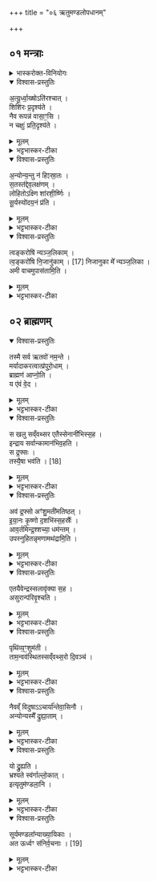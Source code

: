 +++
title = "०६ ऋतुमण्डलोपधानम्"

+++
## ०१ मन्त्राः
<details><summary>भास्करोक्त-विनियोगः</summary>

अथ ऋतुमण्डलानि त्रीण्युपदधाति - **अत्यूर्ध्वाक्ष इति ॥** 
आसामृचामियं संज्ञा । वक्ष्यति चानुवाकान्ते "इत्यृतुमण्डलानि" इति । सर्वाश्चानुष्टुभः । अत्रापि शिशिरधर्मा एवोच्यन्ते ।
</details>

<details open><summary>विश्वास-प्रस्तुतिः</summary>

अ॒त्यू॒र्ध्वा॒ख्षोऽति॑रश्चात् ।  
शिशि॑रः प्र॒दृश्य॑ते ।  
नैव रूपन्न॑ वासा॒ꣳ॒सि ।  
न चक्षुः॑ प्रति॒दृश्य॑ते ।  
</details>

<details><summary>मूलम्</summary>

अ॒त्यू॒र्ध्वा॒ख्षोऽति॑रश्चात् ।  
शिशि॑रः प्र॒दृश्य॑ते ।  
नैव रूपन्न॑ वासा॒ꣳ॒सि ।  
न चक्षुः॑ प्रति॒दृश्य॑ते ।  
</details>

<details><summary>भट्टभास्कर-टीका</summary>
अत्यूर्ध्वाक्षः शीतपीडया अत्यर्थमूर्ध्वे अक्षिणी यस्येति । षच् समासान्तः । अतिरश्चात् न कदाचिदपि तिरश्चीनमक्षि देहं वा कर्तुं शक्नोतीति । अतिरश्चीनेन देहेन अक्ष्णा वा उपलक्षितः शिशिरः प्रदृश्यते । तिर्यक्छब्दात्परस्याः तृतीयायाः छान्दसः तकारोपजनः । "सपां सुलुक्" इति वा आदादेशः । तत्कालभाविनां प्रजाधर्माणां शिशिरस्थानीयतयोपचारः । किञ्च - नैवास्मिन्काले रूपादीनि दृश्यन्ते शीतपीडया रूपादिशोभनवस्तु वा नाद्रियते लोक इत्यर्थः ॥१॥
</details>

<details open><summary>विश्वास-प्रस्तुतिः</summary>

अ॒न्योन्य॒न्तु न॑ हिꣵस्रा॒तः ।  
स॒तस्त॑द्देव॒लक्ष॑णम् ।  
लोहितोऽक्ष्णि शा॑रशी॒र्ष्णिः ।  
सू॒र्यस्यो॑दय॒नं प्र॑ति ।  
</details>
 
<details><summary>मूलम्</summary>

अ॒न्योन्य॒न्तु न॑ हिꣵस्रा॒तः ।  
स॒तस्त॑द्देव॒लक्ष॑णम् ।  
लोहितोऽक्ष्णि शा॑रशी॒र्ष्णिः ।  
सू॒र्यस्यो॑दय॒नं प्र॑ति ।  
</details>

<details><summary>भट्टभास्कर-टीका</summary>

अथ द्वितीया - **अन्योन्यमिति ॥** तुशब्दो विशेषणार्थः न शब्द उपमार्थः । न केवलं रूपाद्यनादर एव, अपि तु अन्योन्यमिव हिंस्रातः हिंस्तः काललोकौ परस्परं बाधकाविव भवतः । हिंसेर्लेटि "लेटोडाटौ" इत्यडागमः । छान्दसः रेफोपजनः; "बहुलं छन्दसि" इति वा रुट् । यद्वा - यौ नित्यविरुद्धौ पदार्थौ तावप्यस्मिन्काले अन्योन्यं न हिंस्तः । शीतजन्मना आलस्यातिशयेन तूष्णीम् आसाते । एवं सतः अस्य शिशिरस्य तत् रूपं देवलक्षणं देवस्य सूर्यस्य ऋतूनां प्रवर्तयितुः लक्षणं चिह्नं तत्प्रेरणाविशेषस्य फलमिदमित्यर्थः । यद्वा - सन्नाम्नो गणस्य शैशिरस्य । व्यत्ययो वा सतामिति । केचिदाहुः वकारतकारयोर्लोपोपजनौ - स्वतस्तदेव लक्षणं शिशिरस्य रूपान्तरोत्पादकत्वमित्यर्थः । यथोक्तं - "अधिसंवत्सरं विद्यात् । तदेव लक्षणे" इति । स्वरस्य तु अव्याप्तिबहुलत्वात् न विशेषाध्यवसानहेतुत्वमिति न तत्प्रमाणीक्रियते । पक्षद्वयेऽपि तदित्यस्य निहतत्वात् । किञ्च - अस्मिन् शिशिरकाले सूर्यस्योदयनं प्रति सूर्यस्य उदयकाले प्राणिनां हिमक्लिन्नत्वात् तदानीं लोकोऽयम् अक्ष्णि लोहितः भवति । शैत्यजन्मा विकारविशेषो लौहित्यमक्ष्णि दृश्यते । शारशीर्ष्णिः शारश्शीर्ष्णीति व्यत्यस्तस्थानस्स(श्श) कारः । शारो वर्णविशेषः विषमरूपः यश्शांरिकासु दृश्यते तद्वर्णः शिरशि भवति, लोकस्य हिमकुण्ठितत्वात् । "शीर्षन् छन्दसि" इति शीर्षन्भावः । यद्वा - शारशिरसोऽस्य शिशिरर्तोरपत्यं लौकिको जनः शारशीर्ष्णिः । बाह्वादिषु शिरश्शब्दस्य पाठादिञ्, पूर्ववत् शीर्षन्भावः, "अल्लोपोऽनः" ॥२॥
</details>


<details open><summary>विश्वास-प्रस्तुतिः</summary>

त्वङ्करोषि॑ न्यञ्ज॒लिकाम् ।  
त्व॒ङ्करो॑षि नि॒जानु॑काम् ।  [17]
निजानुका मे᳚ न्यञ्ज॒लिका ।  
अमी वाचमुपास॑तामि॒ति । 
</details>

  
<details><summary>मूलम्</summary>

त्वङ्करोषि॑ न्यञ्ज॒लिकाम् ।  
त्व॒ङ्करो॑षि नि॒जानु॑काम् ।  [17]
निजानुका मे᳚ न्यञ्ज॒लिका ।  
अमी वाचमुपास॑तामि॒ति । 
</details>

<details><summary>भट्टभास्कर-टीका</summary>


अथ तृतीया -**त्वं करोषीति** ॥ अत्र शिशिरस्य प्रत्यक्षवदामन्त्रणम् । हे शिशिर ! त्वं करोषि किम्? **न्यञ्जलिकां** न्यग्भूतः अवाचीनकरतलः अञ्जलिः क्रियते तस्यां क्रियायां यस्यां शीताभिभूता अग्निसमीपं गत्वा तादृशमञ्जलिं धारयन्तीति शीतापनयनक्रिया न्यञ्जलिका तां **त्वं करोषि** । तस्मिन्काले प्राणिनां तत्कारित्वात् शिशिरे तत्कारित्वमुपचर्यते । किञ्च - **त्वं करोषि** **निजानुकां** न्यग्भूते जानुनी यस्यां तां तापनक्रियां त्वं करोषीति शीताभिभूता हि जना जानुनी भूमौ निपात्य प्रत्यासन्नतरं देशम् अग्नेः कुर्वन्ति तापनार्थम् । एवमनयोः क्रिययोः शीतनिवारणार्थत्वात् अयं लोकः **निजानुका मे अस्तु न्यञ्जलिका च मे अस्तु** इत्येवंविधां **वाचम्** **अमी** प्राणिनः **उपासतां** भजन्ताम् । ताभ्यां क्रियाभ्यां शीतनिवृत्तिर्यथा भवति तथा त्वमनुगृहाण प्राणिनः अग्निवत् । एवं माध्यमिकः कश्चिद्ब्रवीति ॥३॥
</details>

## ०२ ब्राह्मणम्
<details open><summary>विश्वास-प्रस्तुतिः</summary>

तस्मै सर्व ऋतवो॑ नम॒न्ते ।  
मर्यादाकरत्वात्प्र॑पुरो॒धाम् ।  
ब्राह्मण॑ आप्नो॒ति ।  
य ए॑वं वे॒द । 
</details>

<details><summary>मूलम्</summary>

तस्मै सर्व ऋतवो॑ नम॒न्ते ।  
मर्यादाकरत्वात्प्र॑पुरो॒धाम् ।  
ब्राह्मण॑ आप्नो॒ति ।
य ए॑वं वे॒द ।   
</details>

<details><summary>भट्टभास्कर-टीका</summary>

अत उत्तरं ब्राह्मणम् - एवम् उक्तप्रकारम् ऋतुमण्डलानामेषां स्वरूपं यः वेद जानाति तस्मै सर्वे वसन्तादयोपि ऋतवो नमन्ते स्वयमेव प्रह्वीभवन्ति न शिशिर एव प्रह्वीभवति, तेन ऋतुनिमित्तानि सुखानि भवन्ति दुःखानि च न भवन्तीति । कर्मकर्तर्यात्मनेपदम् । "न दुहस्नुनमां यच्किणौ" इति यच्किणोः प्रतिषेधः । किञ्च - एवं वेदिता ब्राह्मणः पुरोधां पुरतो धानं सर्वलोकस्य प्राधान्यं च प्राप्नोति । उभयत्र हेतुः मर्यादाकरत्वादिति । मर्यादाकरत्वादेवंविदुषे ब्राह्मणाय सर्व ऋतवो नमन्ते पुरोधां च ततो हेतोः प्राप्नोतीति । मर्यैः मनुष्यैः आदीयन्त इति मर्यादाः । ऋतुनिमित्ता लोकस्य व्यवस्थाः तत्कर्तृत्वात् प्रकाशकत्वात् । अन्य आहुः - एवमिति सर्वस्यारुणकेतुकप्रकरणोक्तस्य प्रतिनिर्देशः । अयमर्थः - य एवं सर्वेष्वपि ऋतुषु उक्तप्रकारमारुणकेतुकस्य स्वरूपं वेद तस्मै सर्व ऋतवो नमन्ते, सर्वर्तुव्यवस्थाकरत्वात् पुरोधां च प्राप्नोतीति ॥४॥
</details>

 <details open><summary>विश्वास-प्रस्तुतिः</summary>

स खलु सव्ँवथ्सर एतैस्सेनानी॑भिस्स॒ह ।  
इन्द्राय सर्वान्कामान॑भिव॒हति ।  
स द्र॒फ्सः ।  
तस्यै॒षा भव॑ति । [18]
</details>

 
<details><summary>मूलम्</summary>

स खलु सव्ँवथ्सर एतैस्सेनानी॑भिस्स॒ह ।  
इन्द्राय सर्वान्कामान॑भिव॒हति ।  
स द्र॒फ्सः ।  
तस्यै॒षा भव॑ति । [18]
</details>

<details><summary>भट्टभास्कर-टीका</summary>

कथं पुनरारुणकेतुकविदो मर्यादाकरत्वमित्याह - स खल्विति ॥ यस्यायं वेदिता स खलु आरुणकेतुकः ऋतुभिः संवत्सरात्मना परिणतः सेनानीभिः सेनास्थानीयैः एतैः ऋतुभिः वस्वादिभिर्वा सह इन्द्राय सर्वान्कामान् इन्द्र ईश्वरः स्वामी यान्यान्कामान् वृष्ट्यादीन् कामयते तान् सर्वान् अस्मै अभिवहति आभिमुख्येन सम्पादयति । तस्मादेवं महानुभावस्य आरुणकेतुकस्य वेदिता मर्यादाकरो भवत्येवेति । तत्र तावदारुणकेतुकस्य वृष्टिहेतुत्वं दर्शयति - स द्रप्स इति । स ह्यारुणकेतुको द्रप्सः उदकं जगद्धेतुत्वात् अयं प्रधानं कारणम् अन्या देवताः प्रत्यङ्गानीति । द्रवणात् प्सानीयत्वाच्च द्रप्सः । प्सा भक्षणे, पृषोदरादिः तस्य एतस्यार्थस्य प्रतिपादिका एषा ऋग्भवति ॥५॥
</details>

<details open><summary>विश्वास-प्रस्तुतिः</summary>


अव॑ द्र॒फ्सो अꣳ॑शु॒मती॑मतिष्ठत् ।  
इ॒या॒नः कृ॒ष्णो द॒शभि॑स्स॒हस्रैः᳚ ।  
आव॒र्तमिन्द्र॒श्शच्या॒ धम॑न्तम् ।  
उपस्नुहितन्नृमणामथ॑द्रामि॒ति । 
</details>


 

<details><summary>मूलम्</summary>

अव॑ द्र॒फ्सो अꣳ॑शु॒मती॑मतिष्ठत् ।  
इ॒या॒नः कृ॒ष्णो द॒शभि॑स्स॒हस्रैः᳚ ।  
आव॒र्तमिन्द्र॒श्शच्या॒ धम॑न्तम् ।  
उपस्नुहितन्नृमणामथ॑द्रामि॒ति । 
</details>

<details><summary>भट्टभास्कर-टीका</summary>

अव द्रप्स इति ॥ त्रिष्टुबेषा । एतां च द्रप्सवतीमुपदधाति । अंशुमती पृथिवी । अशनेन शं सुखं भवति येन अशनायायाश्शमो भवति सः अंशुः पर्जन्यः; तद्वर्षणं वा, तदधीनसिद्धित्वात् । तद्वती पृथिवी ताम् अवातिष्ठत् अतिक्रम्यातिष्ठत् । द्रप्स उदकम् । अवशब्दः अत्यर्थे । "ससाधनां क्रियाम् उपसर्ग आह" इति क्रमणमनेन विशेष्यते, अतिक्रम्येत्यर्थः । तेन तिष्ठतिना योगाभावात् "समवप्रविभ्यस्स्थः" इत्यात्मनेपदाभावः । तदतिक्रमे च सर्वमर्यादाविनाशः । अतिक्रमकारणमाह - इयानः ईयमानः तदीयैः दशभिस्सहस्रैः दशसहस्रसंख्यैः रश्मिभिः आदीयमानः । कर्मणि छान्दसस्य लिटः "लिटः कानज्वा" इति कानजादेशः । कृष्णः कर्षणशीलः हे आदित्य ! इन्द्रः ईश्वरः त्वरया वर्षस्य द्रावयिता वा त्वं शच्या कर्मणा तदनुरूपेण व्यापारेण सहितः आवर्तम् आवृत्यावृत्य । आभीक्ष्ण्ये णमुल् । धमन्तं गर्जनादिना शब्दयन्तम् । नृमणां नृभिः मनुष्यैः मननीयं सदा प्रार्थितम्, तेषां वा मनसा अर्थितम् अधद्रां वृष्टिरूपेण अधोद्रवणशीलाम् । छान्दसः सलोपः । उभयत्र छान्दसं दीर्घत्वम् । ईदृशं तं द्रप्सम् उपस्नुहि अस्मत्पार्श्वमुपेत्य स्रावय । "ष्णु प्रस्रवणे" आदादिकः ॥६॥
</details>

<details open><summary>विश्वास-प्रस्तुतिः</summary>

एतयैवेन्द्रस्सलावृ॑क्या स॒ह ।  
असुरान्प॑रिवृ॒श्चति ।
</details>

<details><summary>मूलम्</summary>

एतयैवेन्द्रस्सलावृ॑क्या स॒ह ।  
असुरान्प॑रिवृ॒श्चति ।
</details>


<details><summary>भट्टभास्कर-टीका</summary>

एतयेति ॥ एतया अंशुमत्या सलावृक्या सलस्य सलिलस्य आवृश्चनकारिण्या आदात्र्या वा । "कुक वृक आदाने" । ईदृश्या पृथिव्या सह एव इन्द्रः असुरान् असुस्थानीयस्य सलिलस्य दातॄन् मेघान् परिवृश्चति परितः सर्वतः वृष्ट्यर्थं भिनत्ति । उदकाधारत्वाभ्युपगमः साहित्यमस्या वृष्टौ; यथा - किञ्चित् पात्रमानीय गां दोग्धीति ॥७॥
</details>

<details open><summary>विश्वास-प्रस्तुतिः</summary>

पृथि॑व्य॒ꣳ॒शुम॑ती ।  
ताम॒न्वव॑स्थितस्सव्ँवथ्स॒रो दि॒वञ्च॑ । 
</details>

<details><summary>मूलम्</summary>

पृथि॑व्य॒ꣳ॒शुम॑ती ।  
ताम॒न्वव॑स्थितस्सव्ँवथ्स॒रो दि॒वञ्च॑ । 
</details>

<details><summary>भट्टभास्कर-टीका</summary>

उक्तं पूर्वस्यामृचि "अंशुमतीमतिष्ठत्" इति; का पुनरियम् अंशुमतीति जिज्ञासायां स्वयमेव ब्राह्मणं व्याचष्टे - पृथिव्यंशुमतीति ॥ उक्तं चांशुमतीत्वम् । ताम् अंशुमतीं पृथिवीं दिवं च अन्ववस्थितः । लक्षणे अनोः कर्मप्रवचनीयत्वम् । संवत्सरात्मा आरुणकेतुकोऽग्निः तदुभयाधीनात्मकत्वात् तयोरवस्थित इत्युच्यते । 
</details>


<details open><summary>विश्वास-प्रस्तुतिः</summary>

नैवव्ँ विदुषाऽऽचार्या᳚न्तेवा॒सिनौ ।  
अन्योन्यस्मै᳚ द्रुह्या॒ताम् । 
</details>

<details><summary>मूलम्</summary>

नैवव्ँ विदुषाऽऽचार्या᳚न्तेवा॒सिनौ ।  
अन्योन्यस्मै᳚ द्रुह्या॒ताम् । 
</details>

<details><summary>भट्टभास्कर-टीका</summary>

नैवमिति । एवंरूपमारुणकेतुकमग्निं विदुषा ब्राह्मणेन सह आचार्यान्तेवासिनौ न द्रुह्याताम् अन्योन्यस्मै अन्योन्यद्रोहमनेन न कुर्याताम् । आचार्यः अध्वर्युः आचरति आचिनोति अस्मात् धर्मानिति । तस्य अन्तेवसन् यजमानः अन्तेवासी । अन्योन्यग्रहणं द्रोग्धृत्वद्रोह्यत्वयोः निषेधार्थम् । "सर्वनाम्नो द्वे भवतः समासवच्च बहुलम् । यदा न समासवत् पूर्वपदस्य तदा प्रथमैकवचनम्" । "क्रुधद्रुह" इति संप्रदानत्वम् । अन्योन्यस्मै । 
</details>

<details open><summary>विश्वास-प्रस्तुतिः</summary>

यो द्रु॒ह्यति ।  
भ्रश्यते स्व॑र्गाल्लो॒कात् ।  
इत्यृतुम॑ण्डला॒नि ।  
</details>

<details><summary>मूलम्</summary>

यो द्रु॒ह्यति ।  
भ्रश्यते स्व॑र्गाल्लो॒कात् ।  
इत्यृतुम॑ण्डला॒नि ।  
</details>

<details><summary>भट्टभास्कर-टीका</summary>

अथ यो द्रुह्यति द्रोग्धा द्रोहयिता वा तस्य भवति स भ्रश्यते स्वर्गाल्लोकात् कर्मफलं न प्राप्नोति । इति एतानि ऋतुमण्डलानि ऋतुमण्डलनामधेयानि एता ऋचः आम्नाताः । सूर्यमण्डलानि सूर्यपरिवर्तनानि आख्यायिकाः आख्यातुं "तुमुण्ण्वुलौ" इति ण्वुल्, "अकेनोर्भविष्यदाधमर्ण्ययोः" इति षष्ठ्यभावः । अन्य आहुः - प्रकरणस्यायमुपसंहारः; इति एवमुक्तप्रकारेण आरुणकेतुकप्रकरणेन अनेन सर्वाण्यृतुमण्डलानि ऋतुपरिवर्तनानि उक्तानि । 
</details>

<details open><summary>विश्वास-प्रस्तुतिः</summary>

सूर्यमण्डला᳚न्याख्या॒यिकाः ।  
अत ऊर्ध्वꣳ स॑निर्व॒चनाः । [19]
</details>

<details><summary>मूलम्</summary>

सूर्यमण्डला᳚न्याख्या॒यिकाः ।  
अत ऊर्ध्वꣳ स॑निर्व॒चनाः । [19]
</details>

<details><summary>भट्टभास्कर-टीका</summary>

सूर्यस्य मण्डलानि परिवर्तनरूपाणि उक्तानि । आख्यायिकाश्च तत्र तत्रोक्ताः उक्तमर्थमाख्यातुं शीलं यासां ताः "शुक्रं ते अन्यत्" इत्याद्या ऋच उक्ताः । "संज्ञायामिति" ण्वुल् । अत ऊर्ध्वम् अतः परं सनिर्वचनाः निर्वचनं ब्राह्मणं तत्सहिताः आख्यायिकाः वक्ष्यन्ते । पूर्वत्र मन्त्रोक्तार्थप्रसिध्यर्थम् आख्यायिका दर्शिताः । अत ऊर्ध्वं तु ब्राह्मणोक्तार्थप्रसिध्यर्थं काश्चिदाख्यायिका वक्ष्यन्त इति ॥८॥
इत्यारण्यके प्रथमे षष्ठोनुवाकः ॥६॥  
</details>
